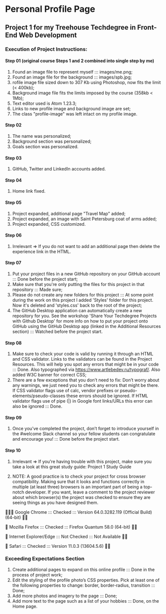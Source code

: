 # Personal Profile Page
## Project 1 for my Treehouse Techdegree in Front-End Web Development

### Execution of Project Instructions:

#### Step 01 (original course Steps 1 and 2 combined into single step by me)
1. Found an image file to represent myself ::: images/me.png;
2. Found an image file for the background ::: images/spb.jpg;
3. rofile image file sized down to 307 Kb using Photoshop, now fits the limit (< 400kb);
4. Background image file fits the limits imposed by the course (358kb < 1Mb);
5. Text editor used is Atom 1.23.3;
6. Links to new profile image and background image are set;
7. The class "profile-image" was left intact on my profile image.

#### Step 02
1. The name was personalized;
2. Background section was personalized;
3. Goals section was personalized.

#### Step 03
1. GitHub, Twitter and LinkedIn accounts added.

#### Step 04
1. Home link fixed.

#### Step 05
1. Project expanded, additional page "Travel Map" added;
2. Project expanded, an image with Saint Petersburg coat of arms added;
3. Project expanded, CSS customized.

#### Step 06
1. Irrelevant => If you do not want to add an additional page then delete the experience link in the HTML.

#### Step 07
1. Put your project files in a new GitHub repository on your GitHub account ::: Done before the project start;
2. Make sure that you're only putting the files for this project in that repository ::: Made sure;
3. Please do not create any new folders for this project ::: At some point during the work on this project I added 'Styles' folder for this project. Now it's deleted and 'styles.css' back to the root of the project;
4. The GitHub Desktop application can automatically create a new repository for you. See the workshop 'Share Your Techdegree Projects with Github Desktop' for more info on how to put your project onto GitHub using the GitHub Desktop app (linked in the Additional Resources section) ::: Watched before the project start.

#### Step 08
1. Make sure to check your code is valid by running it through an HTML and CSS validator. Links to the validators can be found in the Project Resources. This will help you spot any errors that might be in your code ::: Done. Also typographed via https://www.artlebedev.ru/typograf/. Also added W3C banner for correct CSS;
2. There are a few exceptions that you don’t need to fix: Don’t worry about any warnings, we just need you to check any errors that might be there. If CSS validator flags use of calc, vendor prefixes or pseudo-elements/pseudo-classes these errors should be ignored. If HTML validator flags use of pipe (|) in Google font links/URLs this error can also be ignored ::: Done.

#### Step 09
1. Once you’ve completed the project, don’t forget to introduce yourself in the #welcome Slack channel so your fellow students can congratulate and encourage you! ::: Done before the project start.

#### Step 10
1. Irrelevant => If you're having trouble with this project, make sure you take a look at this great study guide:
Project 1 Study Guide

2. NOTE: A good practice is to check your project for cross browser compatibility. Making sure that it looks and functions correctly in multiple (at least three) browsers is an important part of being a top-notch developer. If you want, leave a comment to the project reviewer about which browser(s) the project was checked to ensure they are seeing things as you have designed them.

🕵🏻‍♂️ Google Chrome ::: Checked ::: Version 64.0.3282.119 (Official Build) (64-bit) 👍🏻

🦊 Mozilla Firefox ::: Checked ::: Firefox Quantum 58.0 (64-bit) 👍🏻

🤯 Internet Explorer/Edge ::: Not Checked ::: Not Available 👎🏻

🦁 Safari ::: Checked ::: Version 11.0.3 (13604.5.6) 👍🏻

### Exceeding Expectations Section

1. Create additional pages to expand on this online profile ::: Done in the process of project work;
2. Edit the styling of the profile photo’s CSS properties. Pick at least one of the following properties to change: border, border-radius, transition ::: Done;
3. Add more photos and imagery to the page ::: Done;
4. Add more text to the page such as a list of your hobbies ::: Done, on the Home page.
